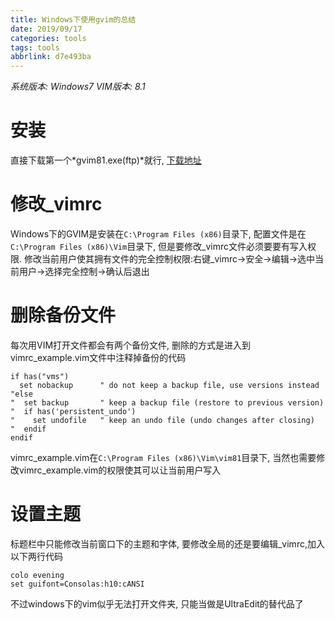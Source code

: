 ```yaml
---
title: Windows下使用gvim的总结
date: 2019/09/17
categories: tools
tags: tools
abbrlink: d7e493ba
---
```

*系统版本: Windows7*
*VIM版本: 8.1*
# 安装
直接下载第一个*gvim81.exe(ftp)*就行, [下载地址](https://www.vim.org/download.php#pc)
# 修改_vimrc
Windows下的GVIM是安装在`C:\Program Files (x86)`目录下, 配置文件是在`C:\Program Files (x86)\Vim`目录下, 但是要修改_vimrc文件必须要要有写入权限.
修改当前用户使其拥有文件的完全控制权限:右键_vimrc->安全->编辑->选中当前用户->选择完全控制->确认后退出
# 删除备份文件
每次用VIM打开文件都会有两个备份文件, 删除的方式是进入到vimrc_example.vim文件中注释掉备份的代码
```vimscript
if has("vms")
  set nobackup		" do not keep a backup file, use versions instead
"else
"  set backup		" keep a backup file (restore to previous version)
"  if has('persistent_undo')
"    set undofile	" keep an undo file (undo changes after closing)
"  endif
endif
```
vimrc_example.vim在`C:\Program Files (x86)\Vim\vim81`目录下, 当然也需要修改vimrc_example.vim的权限使其可以让当前用户写入
# 设置主题
标题栏中只能修改当前窗口下的主题和字体, 要修改全局的还是要编辑_vimrc,加入以下两行代码
```vimrscript
colo evening
set guifont=Consolas:h10:cANSI
```
不过windows下的vim似乎无法打开文件夹, 只能当做是UltraEdit的替代品了

